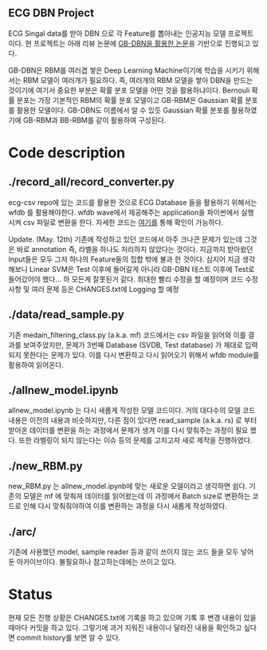 ## ECG DBN Project
ECG Singal data를 받아 DBN 으로 각 Feature를 뽑아내는 인공지능 모델 프로젝트이다. 현 프로젝트는 아래 리뷰 논문에 <a href="https://www.sciencedirect.com/science/article/pii/S2590188520300123?via%3Dihub">GB-DBN을 활용한 논문</a>을 기반으로 진행되고 있다. 

GB-DBN은 RBM를 여러겹 쌓은 Deep Learning Machine이기에 학습을 시키기 위해서는 RBM 모델이 여러개가 필요하다. 즉, 여러개의 RBM 모델을 쌓아 DBN을 만드는 것이기에 여기서 중요한 부분은 확률 분포 모델을 어떤 것을 활용하냐이다. Bernouli 확률 분포는 가장 기본적인 RBM의 확률 분포 모델이고 GB-RBM은 Gaussian 확률 분포를 활용한 모델이다. GB-DBN도 이름에서 알 수 있듯 Gaussian 확률 분포를 활용하였기에 GB-RBM과 BB-RBM를 같이 활용하여 구성된다. 
# Code description
## ./record_all/record_converter.py
ecg-csv repo에 있는 코드를 활용한 것으로 ECG Database 들을 활용하기 위해서는 wfdb 를 활용해야한다. wfdb wave에서 제공해주는 application을 파이썬에서 실행시켜 csv 파일로 변환을 한다. 자세한 코드는 [여기를](https://github.com/insung3511/ecg-csv) 통해 확인이 가능하다.

Update. (May. 12th)
기존에 작성하고 있던 코드에서 아주 크나큰 문제가 있는데 그것은 바로 annotation 즉, 라벨을 하나도 처리하지 않았다는 것이다. 지금까지 받아왔던 Input들은 모두 그저 하나의 Feature들의 집합 밖에 불과 한 것이다. 심지어 지금 생각해보니 Linear SVM은 Test 이후에 들어갈게 아니라 GB-DBN 테스트 이후에 Test로 들어갔어야 했다... 하 모든게 잘못된거 같다. 최대한 빨리 수정을 할 예정이며 코드 수정사항 및 여러 문제 등은 CHANGES.txt에 Logging 할 예정

## ./data/read_sample.py
기존 medain_filtering_class.py (a.k.a. mf) 코드에서는 csv 파일을 읽어와 이를 결과를 보여주었지만, 문제가 3번째 Database (SVDB, Test database) 가 제대로 입력되지 못한다는 문제가 있다. 이를 다시 변환하고 다시 읽어오기 위해서 wfdb module를 활용하여 읽어온다. 

## ./allnew_model.ipynb
allnew_model.ipynb 는 다시 새롭게 작성한 모델 코드이다. 거의 대다수의 모델 코드 내용은 이전의 내용과 비슷하지만, 다른 점이 있다면 read_sample (a.k.a. rs) 로 부터 받아온 데이터를 변환을 하는 과정에서 문제가 생겨 이를 다시 맞춰주는 과정이 필요 했다. 또한 라벨링이 되지 않는다는 이슈 등의 문제를 고치고자 새로 제작을 진행하였다.

## ./new_RBM.py
new_RBM.py 는 allnew_model.ipynb에 맞는 새로운 모델이라고 생각하면 쉽다. 기존의 모델은 mf 에 맞춰져 데이터를 읽어왔는데 이 과정에서 Batch size로 변환하는 코드로 인해 다시 맞춰줘야하여 이를 변환하는 과정을 다시 새롭게 작성하였다.

## ./arc/
기존에 사용했던 model, sample reader 등과 같이 쓰이지 않는 코드 들을 모두 넣어둔 아카이브이다. 불필요하나 참고하는데에는 쓰이고 있다.

# Status
현재 모든 진행 상황은 CHANGES.txt에 기록을 하고 있으며 기록 후 변경 내용이 있을때마다 커밋을 하고 있다. 그렇기에 과거 지워진 내용이나 달라진 내용을 확인하고 싶다면 commit history를 보면 알 수 있다. 
